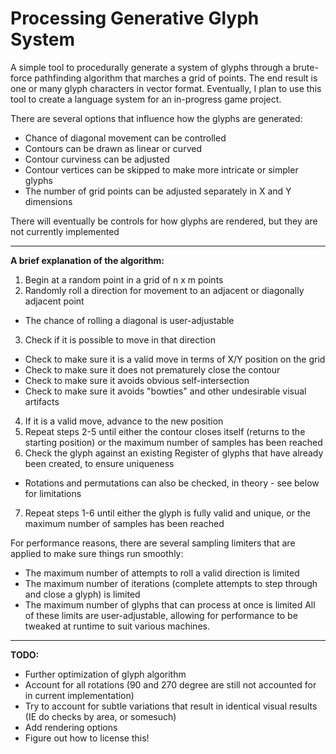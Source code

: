 # Processing Generative Glyph System

A simple tool to procedurally generate a system of glyphs through a brute-force pathfinding algorithm that marches a grid of points. The end result is one or many glyph characters in vector format. Eventually, I plan to use this tool to create a language system for an in-progress game project.

There are several options that influence how the glyphs are generated:
* Chance of diagonal movement can be controlled
* Contours can be drawn as linear or curved
* Contour curviness can be adjusted
* Contour vertices can be skipped to make more intricate or simpler glyphs
* The number of grid points can be adjusted separately in X and Y dimensions

There will eventually be controls for how glyphs are rendered, but they are not currently implemented

---

**A brief explanation of the algorithm:**

1. Begin at a random point in a grid of n x m points 
2. Randomly roll a direction for movement to an adjacent or diagonally adjacent point
  *  The chance of rolling a diagonal is user-adjustable  
3. Check if it is possible to move in that direction 
  *  Check to make sure it is a valid move in terms of X/Y position on the grid  
  *  Check to make sure it does not prematurely close the contour  
  *  Check to make sure it avoids obvious self-intersection  
  *  Check to make sure it avoids "bowties" and other undesirable visual artifacts  
4. If it is a valid move, advance to the new position 
5. Repeat steps 2-5 until either the contour closes itself (returns to the starting position) or the maximum number of samples has been reached 
6. Check the glyph against an existing Register of glyphs that have already been created, to ensure uniqueness 
  *  Rotations and permutations can also be checked, in theory - see below for limitations  
7. Repeat steps 1-6 until either the glyph is fully valid and unique, or the maximum number of samples has been reached 

For performance reasons, there are several sampling limiters that are applied to make sure things run smoothly:
* The maximum number of attempts to roll a valid direction is limited
* The maximum number of iterations (complete attempts to step through and close a glyph) is limited
* The maximum number of glyphs that can process at once is limited
All of these limits are user-adjustable, allowing for performance to be tweaked at runtime to suit various machines.

---

**TODO:**
* Further optimization of glyph algorithm
* Account for all rotations (90 and 270 degree are still not accounted for in current implementation)
* Try to account for subtle variations that result in identical visual results (IE do checks by area, or somesuch)
* Add rendering options
* Figure out how to license this!
